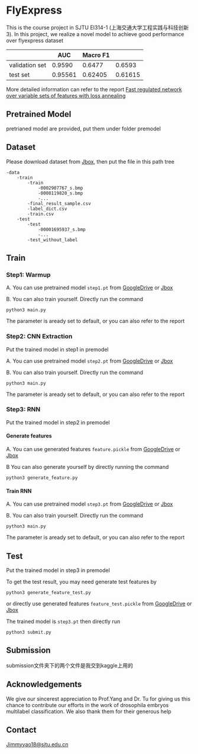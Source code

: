# FlyExpress 
This is the course project in SJTU EI314-1 (上海交通大学工程实践与科技创新3). In this project, we realize a novel model to achieve good performance over flyexpress dataset

|                | AUC     | Macro F1 |         |
|----------------|---------|----------|---------|
| validation set |  0.9590 | 0.6477   | 0.6593  |
|    test set    | 0.95561 | 0.62405  | 0.61615 |

More detailed information can refer to the report [Fast regulated network over variable sets of features
with loss annealing](https://github.com/daxixi/Flyexpress-pytorch/blob/main/report.pdf)

## Pretrained Model
pretrianed model are provided, put them under folder premodel
## Dataset
Please download dataset from [Jbox](https://jbox.sjtu.edu.cn/l/6Flzxt), then put the file in this path tree

```
-data
    -train
        -train
            -0002907767_s.bmp
            -0008119820_s.bmp
            -...
        -final_result_sample.csv
        -label_dict.csv
        -train.csv
    -test
        -test
            -00001695937_s.bmp
            -...
        -test_without_label
```
## Train
### Step1: Warmup
A. You can use pretrained model ```step1.pt``` from [GoogleDrive](https://drive.google.com/drive/folders/1LK-tqzuu0vgN7YcEWMmxBkK6vyRiTBdj?usp=sharing) or [Jbox](https://jbox.sjtu.edu.cn/l/lFFs1M)

B. You can also train yourself. Directly run the command
```
python3 main.py
```
The parameter is aready set to default, or you can also refer to the report
### Step2: CNN Extraction
Put the trained model in step1 in premodel

A. You can use pretrained model ```step2.pt``` from [GoogleDrive](https://drive.google.com/drive/folders/1LK-tqzuu0vgN7YcEWMmxBkK6vyRiTBdj?usp=sharing) or [Jbox](https://jbox.sjtu.edu.cn/l/lFFs1M)

B. You can also train yourself. Directly run the command
```
python3 main.py
```
The parameter is aready set to default, or you can also refer to the report

### Step3: RNN
Put the trained model in step2 in premodel
#### Generate features
A. You can use generated features ```feature.pickle``` from [GoogleDrive](https://drive.google.com/drive/folders/1LK-tqzuu0vgN7YcEWMmxBkK6vyRiTBdj?usp=sharing) or [Jbox](https://jbox.sjtu.edu.cn/l/lFFs1M)

B You can also generate yourself by directly running the command
```
python3 generate_feature.py
```
#### Train RNN
A. You can use pretrained model ```step3.pt``` from [GoogleDrive](https://drive.google.com/drive/folders/1LK-tqzuu0vgN7YcEWMmxBkK6vyRiTBdj?usp=sharing) or [Jbox](https://jbox.sjtu.edu.cn/l/lFFs1M)

B. You can also train yourself. Directly run the command
```
python3 main.py
```
The parameter is aready set to default, or you can also refer to the report

## Test
Put the trained model in step3 in premodel

To get the test result, you may need generate test features by 
```
python3 generate_feature_test.py
```
or directly use generated features ```feature_test.pickle``` from [GoogleDrive](https://drive.google.com/drive/folders/1LK-tqzuu0vgN7YcEWMmxBkK6vyRiTBdj?usp=sharing) or [Jbox](https://jbox.sjtu.edu.cn/l/lFFs1M) 

The trained model is ```step3.pt``` then directly run
```
python3 submit.py 
```
## Submission
submission文件夹下的两个文件是我交到kaggle上用的

## Acknowledgements
We give our sincerest appreciation to Prof.Yang and Dr. Tu
for giving us this chance to contribute our efforts in the work
of drosophila embryos multilabel classification. We also thank
them for their generous help
## Contact
Jimmyyao18@sjtu.edu.cn